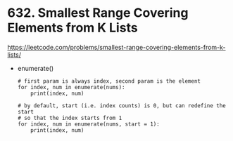 # 632. Smallest Range Covering Elements from K Lists

https://leetcode.com/problems/smallest-range-covering-elements-from-k-lists/

- enumerate()
    ```
    # first param is always index, second param is the element
    for index, num in enumerate(nums):
        print(index, num)
    ```
    ```
    # by default, start (i.e. index counts) is 0, but can redefine the start
    # so that the index starts from 1
    for index, num in enumerate(nums, start = 1):
        print(index, num)
    ```